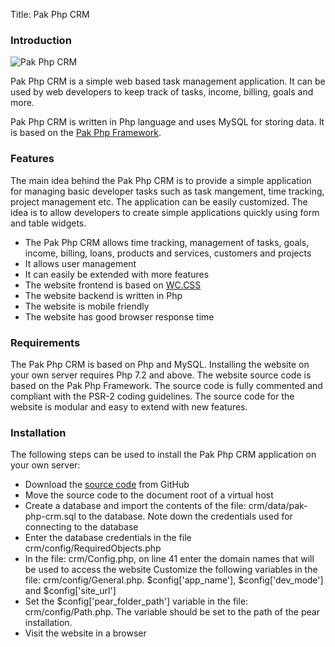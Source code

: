Title: Pak Php CRM

<h3>Introduction</h3>
<p id="pak-php-crm-screen"><img src="https://www.pakjiddat.pk/pakjiddat/ui/images/pak-php-crm.png" alt="Pak Php CRM"/></p>

<p>Pak Php CRM is a simple web based task management application. It can be used by web developers to keep track of tasks, income, billing, goals and more.</p>

<p>Pak Php CRM is written in Php language and uses MySQL for storing data. It is based on the <a href="https://www.pakjiddat.pk/articles/view/258/pak-php-framework">Pak Php Framework</a>.</p>

<h3>Features</h3>
<p>
The main idea behind the Pak Php CRM is to provide a simple application for managing basic developer tasks such as task mangement, time tracking, project management etc. The application can be easily customized. The idea is to allow developers to create simple applications quickly using form and table widgets.</p>

<ul>
<li>The Pak Php CRM allows time tracking, management of tasks, goals, income, billing, loans, products and services, customers and projects</li>
<li>It allows user management</li>
<li>It can easily be extended with more features</li>
<li>The website frontend is based on <a href="https://www.w3schools.com/w3css/default.asp">WC.CSS</a></li>
<li>The website backend is written in Php</li>
<li>The website is mobile friendly</li>
<li>The website has good browser response time</li>
</ul>

</p>

<h3>Requirements</h3>
<p>The Pak Php CRM is based on Php and MySQL. Installing the website on your own server requires Php 7.2 and above. The website source code is based on the Pak Php Framework. The source code is fully commented and compliant with the PSR-2 coding guidelines. The source code for the website is modular and easy to extend with new features.</p>

<h3>Installation</h3>
<p>The following steps can be used to install the Pak Php CRM application on your own server:</p>

<ul>
<li>Download the <a href="https://github.com/nadirlc/pak-php-crm.git">source code</a> from GitHub</li>
<li>Move the source code to the document root of a virtual host</li>
<li>Create a database and import the contents of the file: crm/data/pak-php-crm.sql to the database. Note down the credentials used for connecting to the database</li>
<li>Enter the database credentials in the file crm/config/RequiredObjects.php</li>
<li>In the file: crm/Config.php, on line 41 enter the domain names that will be used to access the website
Customize the following variables in the file: crm/config/General.php. $config['app_name'], $config['dev_mode'] and $config['site_url']</li>
<li>Set the $config['pear_folder_path'] variable in the file: crm/config/Path.php. The variable should be set to the path of the pear installation.</li>
<li>Visit the website in a browser</li>
</ul>
